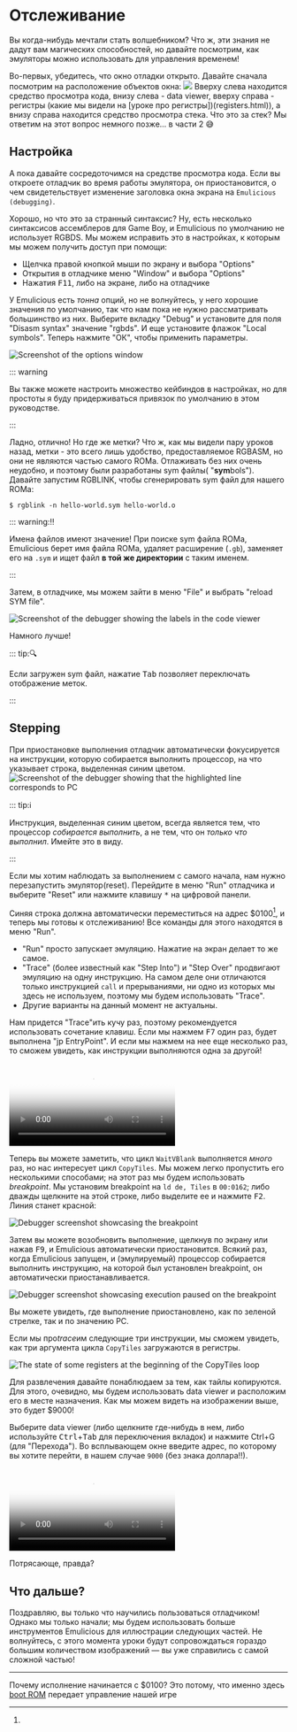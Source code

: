 # Отслеживание

Вы когда-нибудь мечтали стать волшебником?
Что ж, эти знания не дадут вам магических способностей, но давайте посмотрим, как эмуляторы можно использовать для управления временем!

Во-первых, убедитесь, что окно отладки открыто.
Давайте сначала посмотрим на расположение объектов окна:
![](../assets/img/debugger.png)
Вверху слева находится средство просмотра кода, внизу слева - data viewer, вверху справа - регистры (какие мы видели на [уроке про регистры])(registers.html)), а внизу справа находится средство просмотра стека.
Что это за стек?
Мы ответим на этот вопрос немного позже... в части 2 😅

## Настройка

А пока давайте сосредоточимся на средстве просмотра кода.
Если вы откроете отладчик во время работы эмулятора, он приостановится, о чем свидетельствует изменение заголовка окна экрана на `Emulicious (debugging)`.

Хорошо, но что это за странный синтаксис?
Ну, есть несколько синтаксисов ассемблеров для Game Boy, и Emulicious по умолчанию не использует RGBDS.
Мы можем исправить это в настройках, к которым мы можем получить доступ при помощи:
- Щелчка правой кнопкой мыши по экрану и выбора "Options"
- Открытия в отладчике меню "Window" и выбора "Options"
- Нажатия <kbd>F11</kbd>, либо на экране, либо на отладчике

У Emulicious есть *тонна* опций, но не волнуйтесь, у него хорошие значения по умолчанию, так что нам пока не нужно рассматривать большинство из них.
Выберите вкладку "Debug" и установите для поля "Disasm syntax" значение "rgbds".
И еще установите флажок "Local symbols".
Теперь нажмите "ОК", чтобы применить параметры.

![Screenshot of the options window](../assets/img/options.png)

::: warning

Вы также можете настроить множество кейбиндов в настройках, но для простоты я буду придерживаться привязок по умолчанию в этом руководстве.

:::

Ладно, отлично!
Но где же метки?
Что ж, как мы видели пару уроков назад, метки - это всего лишь удобство, предоставляемое RGBASM, но они не являются частью самого ROMa.
Отлаживать без них очень неудобно, и поэтому были разработаны sym файлы( "**sym**bols").
Давайте запустим RGBLINK, чтобы сгенерировать sym файл для нашего ROMa:

```console
$ rgblink -n hello-world.sym hello-world.o
```

::: warning:‼️

Имена файлов имеют значение!
При поиске sym файла ROMa, Emulicious берет имя файла ROMa, удаляет расширение (`.gb`), заменяет его на `.sym` и ищет файл **в той же директории** с таким именем.

:::

Затем, в отладчике, мы можем зайти в меню "File" и выбрать "reload SYM file".

![Screenshot of the debugger showing the labels in the code viewer](../assets/img/labels.png)

Намного лучше!

::: tip:🔍

Если загружен sym файл, нажатие <kbd>Tab</kbd> позволяет переключать отображение меток.

:::

## Stepping

При приостановке выполнения отладчик автоматически фокусируется на инструкции, которую собирается выполнить процессор, на что указывает строка, выделенная синим цветом.
![Screenshot of the debugger showing that the highlighted line corresponds to PC](../assets/img/pc.png)

::: tip:ℹ️

Инструкция, выделенная синим цветом, всегда является тем, что процессор *собирается выполнить*, а не тем, что он *только что выполнил*. Имейте это в виду.

:::

Если мы хотим наблюдать за выполнением с самого начала, нам нужно перезапустить эмулятор(reset).
Перейдите в меню "Run" отладчика и выберите "Reset" или нажмите клавишу <kbd>\*</kbd> на цифровой панели.

Синяя строка должна автоматически переместиться на адрес $0100[^boot_addr], и теперь мы готовы к отслеживанию!
Все команды для этого находятся в меню "Run".

- "Run" просто запускает эмуляцию. Нажатие на экран делает то же самое.
- "Trace" (более известный как "Step Into") и "Step Over" продвигают эмуляцию на одну инструкцию.
На самом деле они отличаются только инструкцией `call` и прерываниями, ни одно из которых мы здесь не используем, поэтому мы будем использовать "Trace".
- Другие варианты на данный момент не актуальны.

Нам придется "Trace"ить кучу раз, поэтому рекомендуется использовать сочетание клавиш.
Если мы нажмем <kbd>F7</kbd> один раз, будет выполнена "jp EntryPoint".
И если мы нажмем на нее еще несколько раз, то сможем увидеть, как инструкции выполняются одна за другой!

<video controls poster="../assets/vid/reset_trace.poster.png">
  <source src="../assets/vid/reset_trace.webm" type="video/webm">
  <source src="../assets/vid/reset_trace.mp4" type="video/mp4">

  <img src="../assets/vid/reset_trace.gif" alt="Video demonstration in Emulicious">
</video>

Теперь вы можете заметить, что цикл `WaitVBlank` выполняется *много* раз, но нас интересует цикл `CopyTiles`.
Мы можем легко пропустить его несколькими способами; на этот раз мы будем использовать *breakpoint*.
Мы установим breakpoint на `ld de, Tiles` в `00:0162`; либо дважды щелкните на этой строке, либо выделите ее и нажмите <kbd>F2</kbd>.
Линия станет красной:

![Debugger screenshot showcasing the breakpoint](../assets/img/breakpoint.png)

Затем вы можете возобновить выполнение, щелкнув по экрану или нажав <kbd>F9</kbd>, и Emulicious автоматически приостановится.
Всякий раз, когда Emulicious запущен, и (эмулируемый) процессор собирается выполнить инструкцию, на которой был установлен breakpoint, он автоматически приостанавливается.

![Debugger screenshot showcasing execution paused on the breakpoint](../assets/img/bkpt_pause.png)

Вы можете увидеть, где выполнение приостановлено, как по зеленой стрелке, так и по значению PC.

Если мы про*trace*им следующие три инструкции, мы сможем увидеть, как три аргумента цикла `CopyTiles` загружаются в регистры.

![The state of some registers at the beginning of the CopyTiles loop](../assets/img/regs_copytiles.png)

Для развлечения давайте понаблюдаем за тем, как тайлы копируются.
Для этого, очевидно, мы будем использовать data viewer и расположим его в месте назначения.
Как мы можем видеть на изображении выше, это будет $9000!

Выберите data viewer (либо щелкните где-нибудь в нем, либо используйте <kbd>Ctrl</kbd>+<kbd>Tab</kbd> для переключения вкладок) и нажмите Ctrl+G (для "Перехода").
Во всплывающем окне введите адрес, по которому вы хотите перейти, в нашем случае `9000` (без знака доллара!!).

<video controls poster="../assets/vid/trace_copy.poster.png">
  <source src="../assets/vid/trace_copy.webm" type="video/webm">
  <source src="../assets/vid/trace_copy.mp4" type="video/mp4">

  <img src="../assets/vid/trace_copy.gif" alt="Video demonstration in Emulicious">
</video>

Потрясающе, правда?

## Что дальше?

Поздравляю, вы только что научились пользоваться отладчиком!
Однако мы только начали; мы будем использовать больше инструментов Emulicious для иллюстрации следующих частей.
Не волнуйтесь, с этого момента уроки будут сопровождаться гораздо большим количеством изображений — вы уже справились с самой сложной частью!

---

[^boot_addr]:
Почему исполнение начинается с $0100?
Это потому, что именно здесь [boot ROM](https://gbdev.io/pandocs/Power_Up_Sequence) передает управление нашей игре